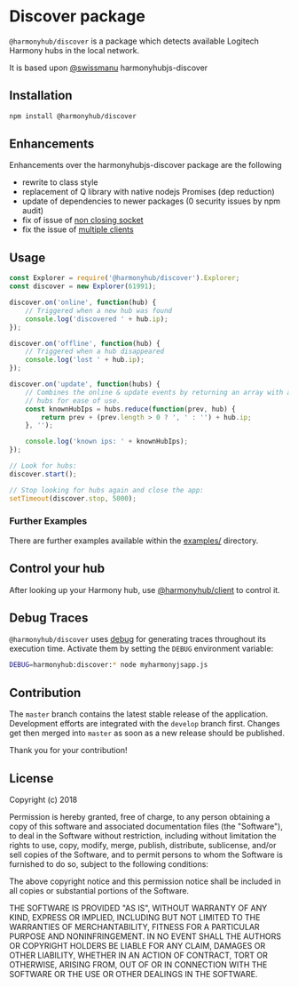 # Discover package

`@harmonyhub/discover` is a package which detects available Logitech Harmony hubs in the local network.

It is based upon [@swissmanu](https://github.com/swissmanu) harmonyhubjs-discover

## Installation

```bash
npm install @harmonyhub/discover
```

## Enhancements

Enhancements over the harmonyhubjs-discover package are the following
* rewrite to class style
* replacement of Q library with native nodejs Promises (dep reduction)
* update of dependencies to newer packages (0 security issues by npm audit)
* fix of issue of [non closing socket](https://github.com/swissmanu/harmonyhubjs-discover/issues/5)
* fix the issue of [multiple clients](https://github.com/swissmanu/harmonyhubjs-discover/issues/4)

## Usage

```javascript
const Explorer = require('@harmonyhub/discover').Explorer;
const discover = new Explorer(61991);

discover.on('online', function(hub) {
	// Triggered when a new hub was found
	console.log('discovered ' + hub.ip);
});

discover.on('offline', function(hub) {
	// Triggered when a hub disappeared
	console.log('lost ' + hub.ip);
});

discover.on('update', function(hubs) {
	// Combines the online & update events by returning an array with all known
	// hubs for ease of use.
	const knownHubIps = hubs.reduce(function(prev, hub) {
		return prev + (prev.length > 0 ? ', ' : '') + hub.ip;
	}, '');

	console.log('known ips: ' + knownHubIps);
});

// Look for hubs:
discover.start();

// Stop looking for hubs again and close the app:
setTimeout(discover.stop, 5000);
```

### Further Examples

There are further examples available within the [examples/](examples/) directory.

## Control your hub

After looking up your Harmony hub, use [@harmonyhub/client](https://github.com/AirBorne04/harmonyhub/packages/client) to control it.


## Debug Traces

`@harmonyhub/discover` uses [debug](https://github.com/visionmedia/debug) for generating traces throughout its execution time. Activate them by setting the `DEBUG` environment variable:

```bash
DEBUG=harmonyhub:discover:* node myharmonyjsapp.js
```

## Contribution

The `master` branch contains the latest stable release of the application.
Development efforts are integrated with the `develop` branch first. Changes get then merged into `master` as soon as a new release should be published.

Thank you for your contribution!

## License

Copyright (c) 2018

Permission is hereby granted, free of charge, to any person obtaining a copy of this software and associated documentation files (the "Software"), to deal in the Software without restriction, including without limitation the rights to use, copy, modify, merge, publish, distribute, sublicense, and/or sell copies of the Software, and to permit persons to whom the Software is furnished to do so, subject to the following conditions:

The above copyright notice and this permission notice shall be included in all copies or substantial portions of the Software.

THE SOFTWARE IS PROVIDED "AS IS", WITHOUT WARRANTY OF ANY KIND, EXPRESS OR IMPLIED, INCLUDING BUT NOT LIMITED TO THE WARRANTIES OF MERCHANTABILITY, FITNESS FOR A PARTICULAR PURPOSE AND NONINFRINGEMENT. IN NO EVENT SHALL THE AUTHORS OR COPYRIGHT HOLDERS BE LIABLE FOR ANY CLAIM, DAMAGES OR OTHER LIABILITY, WHETHER IN AN ACTION OF CONTRACT, TORT OR OTHERWISE, ARISING FROM, OUT OF OR IN CONNECTION WITH THE SOFTWARE OR THE USE OR OTHER DEALINGS IN THE SOFTWARE.